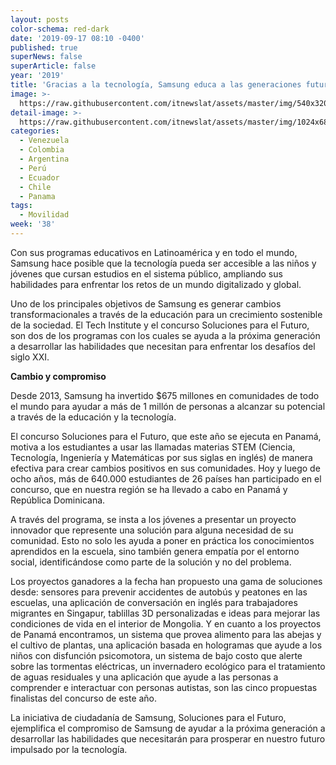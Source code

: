 ```yaml
---
layout: posts
color-schema: red-dark
date: '2019-09-17 08:10 -0400'
published: true
superNews: false
superArticle: false
year: '2019'
title: 'Gracias a la tecnología, Samsung educa a las generaciones futuras'
image: >-
  https://raw.githubusercontent.com/itnewslat/assets/master/img/540x320/Tecnologia-Educacion-p.jpg
detail-image: >-
  https://raw.githubusercontent.com/itnewslat/assets/master/img/1024x680/Tecnologia-Educacion-g.jpg
categories:
  - Venezuela
  - Colombia
  - Argentina
  - Perú
  - Ecuador
  - Chile
  - Panama
tags:
  - Movilidad
week: '38'
---
```

Con sus programas educativos en Latinoamérica y en todo el mundo, Samsung hace posible que la tecnología pueda ser accesible a las niños y jóvenes que cursan estudios en el sistema público, ampliando sus habilidades para enfrentar los retos de un mundo digitalizado y global. 

Uno de los principales objetivos de Samsung es generar cambios transformacionales a través de la educación para un crecimiento sostenible de la sociedad. El Tech Institute y el concurso Soluciones para el Futuro, son dos de los programas con los cuales se ayuda a la próxima generación a desarrollar las habilidades que necesitan para enfrentar los desafíos del siglo XXI.

**Cambio y compromiso**

Desde 2013, Samsung ha invertido $675 millones en comunidades de todo el mundo para ayudar a más de 1 millón de personas a alcanzar su potencial a través de la educación y la tecnología. 

El concurso Soluciones para el Futuro, que este año se ejecuta en Panamá, motiva a los estudiantes a usar las llamadas materias STEM (Ciencia, Tecnología, Ingeniería y Matemáticas por sus siglas en inglés) de manera efectiva para crear cambios positivos en sus comunidades. Hoy y luego de ocho años, más de 640.000 estudiantes de 26 países han participado en el concurso, que en nuestra región se ha llevado a cabo en Panamá y República Dominicana.

A través del programa, se insta a los jóvenes a presentar un proyecto innovador que represente una solución para alguna necesidad de su comunidad. Esto no solo les ayuda a poner en práctica los conocimientos aprendidos en la escuela, sino también genera empatía por el entorno social, identificándose como parte de la solución y no del problema.

Los proyectos ganadores a la fecha han propuesto una gama de soluciones desde: sensores para prevenir accidentes de autobús y peatones en las escuelas, una aplicación de conversación en inglés para trabajadores migrantes en Singapur, tablillas 3D personalizadas e ideas para mejorar las condiciones de vida en el interior de Mongolia.
Y en cuanto a los proyectos de Panamá encontramos, un sistema que provea alimento para las abejas y el cultivo de plantas, una aplicación basada en hologramas que ayude a los niños con disfunción psicomotora, un sistema de bajo costo que alerte sobre las tormentas eléctricas, un invernadero ecológico para el tratamiento de aguas residuales y una aplicación que ayude a las personas a comprender e interactuar con personas autistas, son las cinco propuestas finalistas del concurso de este año.

La iniciativa de ciudadanía de Samsung, Soluciones para el Futuro, ejemplifica el compromiso de Samsung de ayudar a la próxima generación a desarrollar las habilidades que necesitarán para prosperar en nuestro futuro impulsado por la tecnología.